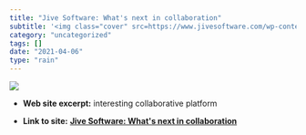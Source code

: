 ```yaml
---
title: "Jive Software: What's next in collaboration"
subtitle: '<img class="cover" src=https://www.jivesoftware.com/wp-content/uploads/Screens/homepage-screenshot-1...'
category: "uncategorized"
tags: []
date: "2021-04-06"
type: "rain"
---
```

<img class="cover" src=https://www.jivesoftware.com/wp-content/uploads/Screens/homepage-screenshot-1024x571.png>



* **Web site excerpt:** interesting collaborative platform

* **Link to site:** **[Jive Software: What's next in collaboration](http://www.jivesoftware.com)**